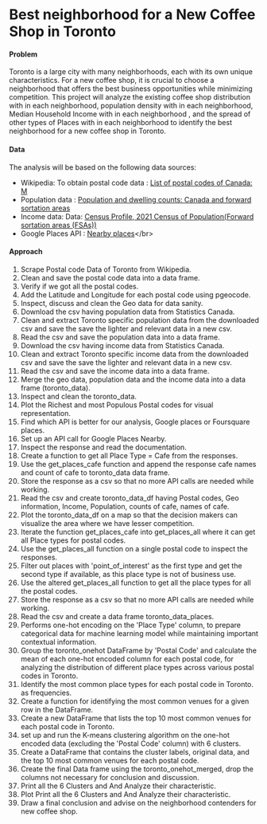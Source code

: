 # Best neighborhood for a New Coffee Shop in Toronto
#### Problem
Toronto is a large city with many neighborhoods, each with its own unique characteristics. For a new coffee shop, it is crucial to choose a neighborhood that offers the best business opportunities while minimizing competition. 
This project will analyze the existing coffee shop distribution with in each neighborhood, population density with in each neighborhood, Median Household Income with in each neighborhood , and the spread of other types of Places with in each neighborhood to identify the best neighborhood for a new coffee shop in Toronto.
#### Data
The analysis will be based on the following data sources:</br>
   - Wikipedia: To obtain postal code data : [List of postal codes of Canada: M](https://en.wikipedia.org/wiki/List_of_postal_codes_of_Canada:_M)</br>
   - Population data : [Population and dwelling counts: Canada and forward sortation areas](https://www150.statcan.gc.ca/t1/tbl1/en/tv.action?pid=9810001901)</br>
   - Income data: Data: [Census Profile, 2021 Census of Population(Forward sortation areas (FSAs))](https://www12.statcan.gc.ca/census-recensement/2021/dp-pd/prof/details/download-telecharger.cfm?Lang=E)</br>
   - Google Places API : [Nearby places](https://developers.google.com/maps/documentation/places/web-service/supported_types?_gl=1*gb02v5*_up*MQ..*_ga*MTY4MjAzNTA0MS4xNzMzNjg2NTMz*_ga_NRWSTWS78N*MTczMzY4NjUzMi4xLjEuMTczMzY4Nzk5Ni4wLjAuMA..)</br>
#### Approach
1. Scrape Postal code Data of Toronto from Wikipedia.
2. Clean and save the postal code data into a data frame.
3. Verify if we got all the postal codes.
4. Add the Latitude and Longitude for each postal code using pgeocode.
5. Inspect, discuss and clean the Geo data for data sanity.
6. Download the csv having population data from Statistics Canada.
7. Clean and extract Toronto specific population data from the downloaded csv and save the save the lighter and relevant data in a new csv.
8. Read the csv and save the population data into a data frame.
9. Download the csv having income data from Statistics Canada.
10. Clean and extract Toronto specific income data from the downloaded csv and save the save the lighter and relevant data in a new csv.
11. Read the csv and save the income data into a data frame.
12. Merge the geo data, population data and the income data into a data frame (toronto_data).
13. Inspect and clean the toronto_data.
14. Plot the Richest and most Populous Postal codes for visual representation.
15. Find which API is better for our analysis, Google places or Foursquare places.
16. Set up an API call for Google Places Nearby.
16. Inspect the response and read the documentation.
17. Create a function to get all Place Type = Cafe from the responses.
20. Use the get_places_cafe function and append the response cafe names and count of cafe to toronto_data data frame.
21. Store the response as a csv so that no more API calls are needed while working.
22. Read the csv and create toronto_data_df having Postal codes, Geo information, Income, Population, counts of cafe, names of cafe.
23. Plot the toronto_data_df on a map so that the decision makers can visualize the area where we have lesser competition.
24. Iterate the function get_places_cafe into get_places_all where it can get all Place types for postal codes.
25. Use the get_places_all function on a single postal code to inspect the responses.
26. Filter out places with 'point_of_interest' as the first type and get the second type if available, as this place type is not of business use.
27. Use the altered get_places_all function to get all the place types for all the postal codes.
28. Store the response as a csv so that no more API calls are needed while working.
29. Read the csv and create a data frame toronto_data_places.
30. Performs one-hot encoding on the 'Place Type' column, to prepare categorical data for machine learning model while maintaining important contextual information.
31. Group the toronto_onehot DataFrame by 'Postal Code' and calculate the mean of each one-hot encoded column for each postal code, for analyzing the distribution of different place types across various postal codes in Toronto.
32. Identify the most common place types for each postal code in Toronto. as frequencies.
33. Create a function for identifying the most common venues for a given row in the DataFrame.
34. Create a new DataFrame that lists the top 10 most common venues for each postal code in Toronto.
35. set up and run the K-means clustering algorithm on the one-hot encoded data (excluding the 'Postal Code' column) with 6 clusters.
36. Create a DataFrame that contains the cluster labels, original data, and the top 10 most common venues for each postal code.
37. Create the final Data frame using the toronto_onehot_merged, drop the columns not necessary for conclusion and discussion.
38. Print all the 6 Clusters and And Analyze their characteristic.
39. Plot Print all the 6 Clusters and And Analyze their characteristic.
40. Draw a final conclusion and advise on the neighborhood contenders for new coffee shop.